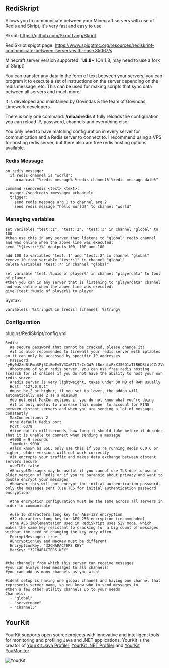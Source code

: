 

## RediSkript 
Allows you to communicate between your Minecraft servers with use of Redis and Skript, it's very fast and easy to use.

Skript: https://github.com/SkriptLang/Skript

RediSkript spigot page: https://www.spigotmc.org/resources/rediskript-communicate-between-servers-with-ease.85067/s

Minecraft server version supported: **1.8.8+** (On 1.8, may need to use a fork of Skript)

You can transfer any data in the form of text between your servers, you can program it to execute a set of instructions on the server depending on the redis message, etc. This can be used for making scripts that sync data between all servers and much more!

It is developed and maintained by Govindas & the team of Govindas Limework developers.

There is only one command: **/reloadredis** it fully reloads the configuration, you can reload IP, password, channels and everything else.

You only need to have matching configuration in every server for communication and a Redis server to connect to. I recommend using a VPS for hosting redis server, but there also are free redis hosting options available.

### Redis Message
```
on redis message:
  if redis channel is "world":
    broadcast "%redis message% %redis channel% %redis message date%"

command /sendredis <text> <text>:
  usage: /sendredis <message> <channel>
  trigger:
    send redis message arg 1 to channel arg 2
    send redis message "hello world!" to channel "world"
```
### Managing variables
```
set variables "test::1", "test::2", "test::3" in channel "global" to 100
#then use this in any server that listens to "global" redis channel and was online when the above line was executed:
send "%{test::*}%" #outputs 100, 100 and 100

add 100 to variables "test::1" and "test::2" in channel "global"
remove 10 from variable "test::1" in channel "global"
delete variables "test::*" in channel "global"

set variable "test::%uuid of player%" in channel "playerdata" to tool of player
#then you can in any server that is listening to "playerdata" channel and was online when the above line was executed:
give {test::%uuid of player%} to player
```
Syntax:
```
variable[s] %strings% in [redis] [channel] %string%
```

### Configuration
plugins/RediSkript/config.yml
```
Redis:
  #a secure password that cannot be cracked, please change it!
  #it is also recommended to firewall your redis server with iptables so it can only be accessed by specific IP addresses
  Password: "yHy0d2zdBlRmaSPj3CiBwEv5V3XxBTLTrCsGW7ntBnzhfxPxXJS6Q1aTtR6DSfAtCZr2VxWnsungXHTcF94a4bsWEpGAvjL9XMU"
  #hostname of your redis server, you can use free redis hosting (search for it online) if you do not have the ability to host your own redis server
  #redis server is very lightweight, takes under 30 MB of RAM usually
  Host: "127.0.0.1"
  #must be 2 or higher, if you set to lower, the addon will automatically use 2 as a minimum
  #do not edit MaxConnections if you do not know what you're doing
  #it is only useful to increase this number to account for PING between distant servers and when you are sending a lot of messages constantly
  MaxConnections: 2
  #the default Redis port
  Port: 6379
  #time out in milliseconds, how long it should take before it decides that it is unable to connect when sending a message
  #9000 = 9 seconds
  TimeOut: 9000
  #also known as SSL, only use this if you're running Redis 6.0.6 or higher, older versions will not work correctly
  #it encrypts your traffic and makes data exchange between distant servers secure
  useTLS: false
  #EncryptMessages may be useful if you cannot use TLS due to use of older version of Redis or if you're paranoid about privacy and want to double encrypt your messages
  #however this will not encrypt the initial authentication password, only the messages sent (use TLS for initial authentication password encryption)

  #the encryption configuration must be the same across all servers in order to communicate

  #use 16 characters long key for AES-128 encryption
  #32 characters long key for AES-256 encryption (recommended)
  #the AES implementation used in RediSkript uses SIV mode, which makes the same key resistant to cracking for a big count of messages without the need of changing the key very often
  EncryptMessages: true
  #EncryptionKey and MacKey must be different
  EncryptionKey: "32CHARACTERS KEY"
  MacKey: "32CHARACTERS KEY"


#the channels from which this server can receive messages
#you can always send messages to all channels!
#you can add as many channels as you wish!

#ideal setup is having one global channel and having one channel that represents server name, so you know who to send messages to
#then a few other utility channels up to your needs
Channels:
  - "global"
  - "servername"
  - "Channel3"
  ```

## YourKit

YourKit supports open source projects with innovative and intelligent tools for monitoring and profiling Java and .NET applications. YourKit is the creator of [YourKit Java Profiler](https://www.yourkit.com/java/profiler/), [YourKit .NET Profiler](https://www.yourkit.com/.net/profiler/) and [YourKit YouMonitor](https://www.yourkit.com/youmonitor/).

![YourKit](https://www.yourkit.com/images/yklogo.png)
